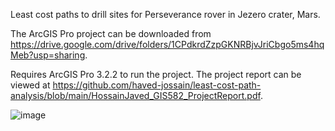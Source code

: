 Least cost paths to drill sites for Perseverance rover in Jezero crater, Mars.

The ArcGIS Pro project can be downloaded from https://drive.google.com/drive/folders/1CPdkrdZzpGKNRBjvJriCbgo5ms4hqMeb?usp=sharing.

Requires ArcGIS Pro 3.2.2 to run the project. The project report can be viewed at https://github.com/haved-jossain/least-cost-path-analysis/blob/main/HossainJaved_GIS582_ProjectReport.pdf.


![image](https://github.com/haved-jossain/least-cost-path-analysis/assets/145239371/12014c4d-9eca-411b-a38c-3ad186a8eb01)

